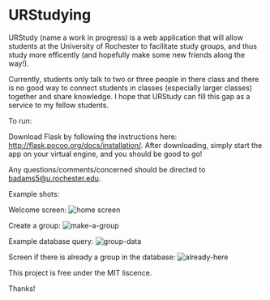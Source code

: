 URStudying
==========

URStudy (name a work in progress) is a web application that will allow students at the University of Rochester to facilitate 
study groups, and thus study more efficently (and hopefully make some new friends along the way!). 

Currently, students only talk to two or three people in there class and there is no good way to connect students in classes (especially larger classes) 
together and share knowledge. I hope that URStudy can fill this gap as a service to my fellow students.

To run:

Download Flask by following the instructions here: http://flask.pocoo.org/docs/installation/. After downloading, simply start the app on your virtual engine, and you should be good to go! 

Any questions/comments/concerned should be directed to badams5@u.rochester.edu.

Example shots:

Welcome screen:
![home screen](https://raw.github.com/bramses/URStudying/master/urpics/Capture.JPG)

Create a group:
![make-a-group](https://raw.github.com/bramses/URStudying/master/urpics/Capture2.JPG)

Example database query:
![group-data](https://raw.github.com/bramses/URStudying/master/urpics/Capture5.JPG)

Screen if there is already a group in the database:
![already-here](https://raw.github.com/bramses/URStudying/master/urpics/Capture4.JPG)




This project is free under the MIT liscence.

Thanks!
